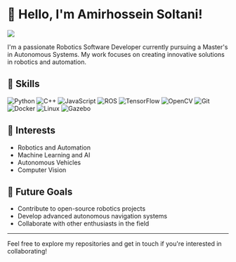 
# 👋 Hello, I'm  Amirhossein Soltani!

![](https://komarev.com/ghpvc/?username=amirhosseinsoltan&color=blueviolet)


I'm a passionate Robotics Software Developer currently pursuing a Master's in Autonomous Systems. My work focuses on creating innovative solutions in robotics and automation.

## 🚀 Skills


<p>
  <img alt="Python" src="https://img.shields.io/badge/-Python-3776AB?style=flat-square&logo=python&logoColor=white" />
  <img alt="C++" src="https://img.shields.io/badge/-C++-00599C?style=flat-square&logo=c%2B%2B&logoColor=white" />
  <img alt="JavaScript" src="https://img.shields.io/badge/-JavaScript-F7DF1C?style=flat-square&logo=javascript&logoColor=black" />
  <img alt="ROS" src="https://img.shields.io/badge/-ROS-22314E?style=flat-square&logo=ros&logoColor=white" />
  <img alt="TensorFlow" src="https://img.shields.io/badge/-TensorFlow-FF6F00?style=flat-square&logo=tensorflow&logoColor=white" />
  <img alt="OpenCV" src="https://img.shields.io/badge/-OpenCV-5C3EE8?style=flat-square&logo=opencv&logoColor=white" />
  <img alt="Git" src="https://img.shields.io/badge/-Git-F05032?style=flat-square&logo=git&logoColor=white" />
  <img alt="Docker" src="https://img.shields.io/badge/-Docker-2496ED?style=flat-square&logo=docker&logoColor=white" />
  <img alt="Linux" src="https://img.shields.io/badge/-Linux-FCC624?style=flat-square&logo=linux&logoColor=black" />
  <img alt="Gazebo" src="https://img.shields.io/badge/-Gazebo-FF6600?style=flat-square&logo=gazebo&logoColor=white" />
</p>

## 🌟 Interests

- Robotics and Automation
- Machine Learning and AI
- Autonomous Vehicles
- Computer Vision

## 🌱 Future Goals

- Contribute to open-source robotics projects
- Develop advanced autonomous navigation systems
- Collaborate with other enthusiasts in the field

---

Feel free to explore my repositories and get in touch if you're interested in collaborating!


